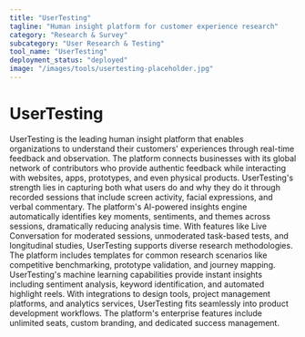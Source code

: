 ```yaml
---
title: "UserTesting"
tagline: "Human insight platform for customer experience research"
category: "Research & Survey"
subcategory: "User Research & Testing"
tool_name: "UserTesting"
deployment_status: "deployed"
image: "/images/tools/usertesting-placeholder.jpg"
---
```


# UserTesting

UserTesting is the leading human insight platform that enables organizations to understand their customers' experiences through real-time feedback and observation. The platform connects businesses with its global network of contributors who provide authentic feedback while interacting with websites, apps, prototypes, and even physical products. UserTesting's strength lies in capturing both what users do and why they do it through recorded sessions that include screen activity, facial expressions, and verbal commentary. The platform's AI-powered insights engine automatically identifies key moments, sentiments, and themes across sessions, dramatically reducing analysis time. With features like Live Conversation for moderated sessions, unmoderated task-based tests, and longitudinal studies, UserTesting supports diverse research methodologies. The platform includes templates for common research scenarios like competitive benchmarking, prototype validation, and journey mapping. UserTesting's machine learning capabilities provide instant insights including sentiment analysis, keyword identification, and automated highlight reels. With integrations to design tools, project management platforms, and analytics services, UserTesting fits seamlessly into product development workflows. The platform's enterprise features include unlimited seats, custom branding, and dedicated success management.
